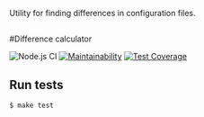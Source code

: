 Utility for finding differences in configuration files.
##

#Difference calculator

![Node.js CI](https://github.com/mom4uk/backend-project-2/workflows/Node.js%20CI/badge.svg?branch=master)
[![Maintainability](https://api.codeclimate.com/v1/badges/5ac1ebbc8f38cc9a5495/maintainability)](https://codeclimate.com/github/mom4uk/backend-project-2/maintainability)
[![Test Coverage](https://api.codeclimate.com/v1/badges/5ac1ebbc8f38cc9a5495/test_coverage)](https://codeclimate.com/github/mom4uk/backend-project-2/test_coverage)

## Run tests

```sh
$ make test
```

